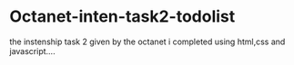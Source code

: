 # Octanet-inten-task2-todolist
the instenship task 2 given by the octanet i completed using html,css and javascript....
